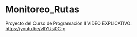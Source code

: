# Monitoreo_Rutas
Proyecto del Curso de Programación II
VIDEO EXPLICATIVO: https://youtu.be/vlIYUsi0C-g
